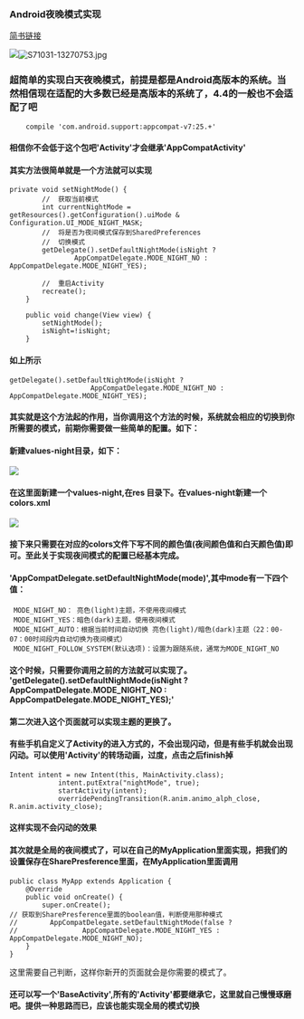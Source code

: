 ### Android夜晚模式实现
[简书链接](http://www.jianshu.com/p/f1c09e483b11)

![](http://upload-images.jianshu.io/upload_images/3001453-8343773b38b1ab67.jpg?imageMogr2/auto-orient/strip%7CimageView2/2/w/1240)![S71031-13270753.jpg](http://upload-images.jianshu.io/upload_images/3001453-9309a743cbbfd2ef.jpg?imageMogr2/auto-orient/strip%7CimageView2/2/w/1240)

### 超简单的实现白天夜晚模式，前提是都是Android高版本的系统。当然相信现在适配的大多数已经是高版本的系统了，4.4的一般也不会适配了吧
        compile 'com.android.support:appcompat-v7:25.+'
#### 相信你不会低于这个包吧'Activity'才会继承'AppCompatActivity'
#### 其实方法很简单就是一个方法就可以实现 
    private void setNightMode() {
            //  获取当前模式
            int currentNightMode = getResources().getConfiguration().uiMode & Configuration.UI_MODE_NIGHT_MASK;
            //  将是否为夜间模式保存到SharedPreferences
            //  切换模式
            getDelegate().setDefaultNightMode(isNight ?
                    AppCompatDelegate.MODE_NIGHT_NO : AppCompatDelegate.MODE_NIGHT_YES);
    
            //  重启Activity
            recreate();
        }
    
        public void change(View view) {
            setNightMode();
            isNight=!isNight;
        }
#### 如上所示
    getDelegate().setDefaultNightMode(isNight ?
                        AppCompatDelegate.MODE_NIGHT_NO : AppCompatDelegate.MODE_NIGHT_YES);
#### 其实就是这个方法起的作用，当你调用这个方法的时候，系统就会相应的切换到你所需要的模式，前期你需要做一些简单的配置。如下：
#### 新建values-night目录，如下：
![](http://upload-images.jianshu.io/upload_images/3001453-9981c5d9d9cdb371?imageMogr2/auto-orient/strip%7CimageView2/2/w/1240)
#### 在这里面新建一个values-night,在res 目录下。在values-night新建一个colors.xml
![](http://upload-images.jianshu.io/upload_images/3001453-e80ba1ea8ebbe24b?imageMogr2/auto-orient/strip%7CimageView2/2/w/1240)
#### 接下来只需要在对应的colors文件下写不同的颜色值(夜间颜色值和白天颜色值)即可。至此关于实现夜间模式的配置已经基本完成。
#### 'AppCompatDelegate.setDefaultNightMode(mode)',其中mode有一下四个值：
     
     MODE_NIGHT_NO： 亮色(light)主题，不使用夜间模式
     MODE_NIGHT_YES：暗色(dark)主题，使用夜间模式
     MODE_NIGHT_AUTO：根据当前时间自动切换 亮色(light)/暗色(dark)主题（22：00-07：00时间段内自动切换为夜间模式）
     MODE_NIGHT_FOLLOW_SYSTEM(默认选项)：设置为跟随系统，通常为MODE_NIGHT_NO         
#### 这个时候，只需要你调用之前的方法就可以实现了。  'getDelegate().setDefaultNightMode(isNight ? AppCompatDelegate.MODE_NIGHT_NO : AppCompatDelegate.MODE_NIGHT_YES);'
#### 第二次进入这个页面就可以实现主题的更换了。
#### 有些手机自定义了Activity的进入方式的，不会出现闪动，但是有些手机就会出现闪动。可以使用'Activity'的转场动画，过度，点击之后finish掉
    Intent intent = new Intent(this, MainActivity.class);
                intent.putExtra("nightMode", true);
                startActivity(intent);
                overridePendingTransition(R.anim.animo_alph_close, R.anim.activity_close);
#### 这样实现不会闪动的效果         
#### 其次就是全局的夜间模式了，可以在自己的MyApplication里面实现，把我们的设置保存在SharePresference里面，在MyApplication里面调用
    public class MyApp extends Application {
        @Override
        public void onCreate() {
            super.onCreate();
    // 获取到SharePresference里面的boolean值，判断使用那种模式
    //        AppCompatDelegate.setDefaultNightMode(false ?
    //                AppCompatDelegate.MODE_NIGHT_YES : AppCompatDelegate.MODE_NIGHT_NO);
        }
    }
这里需要自己判断，这样你新开的页面就会是你需要的模式了。
#### 还可以写一个'BaseActivity',所有的'Activity'都要继承它，这里就自己慢慢琢磨吧。提供一种思路而已，应该也能实现全局的模式切换
